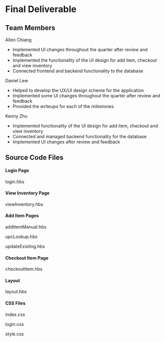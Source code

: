 # Final Deliverable

## Team Members
Allen Chiang
 - Implemented UI changes throughout the quarter after review and feedback
 - Implemented the functionality of the UI design for add item, checkout and view inventory
 - Connected frontend and backend functionality to the database
 
Daniel Lew
 - Helped to develop the UX/UI design scheme for the application
 - Implemented some UI changes throughout the quarter after review and feedback
 - Provided the writeups for each of the milestones 
 
Kenny Zhu
 - Implemented functionality of the UI design for add item, checkout and view inventory
 - Connected and managed backend functionality for the database
 - Implemented UI changes after review and feedback
 
## Source Code Files

#### Login Page
login.hbs
<!-- 
This is the login page. Users would sign in using their email and password in order to gain
access to the app. We also included in a 'Remember me' checkbox to help autopopulate the 
user's credentials if they choose to do so.
-->

#### View Inventory Page
viewInventory.hbs
<!-- This is the view that allows the user to look at what inventory items they have
in the system. It uses handlebars elements in order to  dynamically populate
the page with the different items from the firebase database. Furthermore, the
js in this file queries the database to get all  the locations and populates
the select box. There is  also a listener  on the select box that changes
what the user sees based  on what location they select. -->

#### Add Item Pages
addItemManual.hbs
<!-- This page allows the user to manually input items into the database. There are
multiple input boxes that they can fill out, such as bar code, quantity and an
image. The submit button updates the firebase database. -->

upcLookup.hbs
<!--
This is the UPC lookup page. Users have the ability to add new items by typing in the item's UPC barcode
into the barcode text field. Searching the barcode will autopopulate the item's name pulling it from the
UPC item database. The user would then enter in a location for their item to be sorted in for organizational
purposes, as well as enter in the quantity of that item as well as have the ability to upload an image for
that item.
-->

updateExisting.hbs
<!-- This page is used to update existing items that are already in the database.
It queries the firebase database for pre-existing data and then populates the
select boxes. There are also listeners on ever select box that detects when a
user chooses something so that the next box can also be populated. Finally, the
submit button updates the item information in the firebase database.  -->

#### Checkout Item Page
checkoutItem.hbs
<!-- This page is used to checkout existing items that are already in the database.
It queries the firebase database for pre-existing data and then populates the
select boxes. There are also listeners on ever select box that detects when a
user chooses something so that the next box can also be populated. Finally, the
submit button updates the item information in the firebase database.  -->

#### Layout
layout.hbs
<!-- This page is to help create the layout for the application -->

#### CSS Files
index.css
<!-- This is the styling for the index -->

login.css
<!-- This is the styling for the login page -->

style.css
<!-- This is the styling for the application, for view inventory, add item, and
checkout item -->